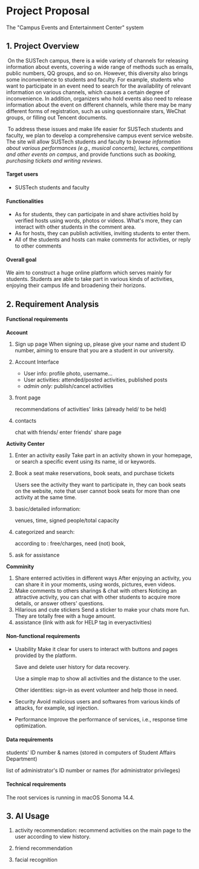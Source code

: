 # Project Proposal 

The "Campus Events and Entertainment Center" system

## 1. Project Overview

​	On the SUSTech campus, there is a wide variety of channels for releasing information about events, covering a wide range of methods such as emails, public numbers, QQ groups, and so on. However, this diversity also brings some inconvenience to students and faculty. For example, students who want to participate in an event need to search for the availability of relevant information on various channels, which causes a certain degree of inconvenience. In addition, organizers who hold events also need to release information about the event on different channels, while there may be many different forms of registration, such as using questionnaire stars, WeChat groups, or filling out Tencent documents. 

​	To address these issues and make life easier for SUSTech students and faculty, we plan to develop a comprehensive campus event service website. The site will allow SUSTech students and faculty to *browse information about various performances (e.g., musical concerts), lectures, competitions and other events on campus*, and provide functions such as *booking, purchasing tickets and writing reviews*.

#### Target users

- SUSTech students and faculty

#### Functionalities

- As for students, they can participate in and share activities hold by verified hosts using words, photos or videos. What's more, they can interact with other students in the comment area.
- As for hosts, they can publish activities, inviting students to enter them.
- All of the students and hosts can make comments for activities, or reply to other comments

#### Overall goal

We aim to construct a huge online platform which serves mainly for students. Students are able to take part in various kinds of activities, enjoying their campus life and broadening their horizons.

## 2. Requirement Analysis

#### Functional requirements

**Account**

1. Sign up page
   When signing up, please give your name and student ID number, aiming to ensure that you are a student in our university.

2. Account Interface

   - User info: profile photo, username...
   - User activities: attended/posted activities, published posts
   - *admin only:* publish/cancel activities

3. front page 

   recommendations of activities' links (already held/ to be held)

4. contacts

   chat with friends/ enter friends' share page

**Activity Center**

1. Enter an activity easily
   Take part in an activity shown in your homepage, or search a specific event using its name, id or keywords.

2. Book a seat  make reservations, book seats, and purchase tickets

   Users see the activity they want to participate in, they can book seats on the website, note that user cannot book seats for more than one activity at the same time. 

3. basic/detailed information: 

   venues, time, signed people/total capacity

4. categorized and search:

   according to : free/charges, need (not) book, 

5. ask for assistance

**Comminity**

1. Share enterred activities in different ways
   After enjoying an activity, you can share it in your moments, using words, pictures, even videos.
2. Make comments to others sharings & chat with others
   Noticing an attractive activity, you can chat with other students to acquire more details, or answer others' questions.
3. Hilarious and cute stickers
   Send a sticker to make your chats more fun. They are totally free with a huge amount.
4. assistance (link with ask for HELP tag in everyactivities)



#### Non-functional requirements

- Usability
  Make it clear for users to interact with buttons and pages provided by the platform.
  
  Save and delete user history for data recovery.
  
  Use a simple map to show all activities and the distance to the user.
  
  Other identities: sign-in as event volunteer and help those in need.
  
- Security
  Avoid malicious users and softwares from various kinds of attacks, for example, sql injection.
  
- Performance
  Improve the performance of services, i.e., response time optimization.

#### Data requirements

students' ID number & names (stored in computers of Student Affairs Department)

list of administrator's ID number or names (for administrator privileges)

#### Technical requirements

The root services is running in macOS Sonoma 14.4.



## 3. AI Usage

1. activity recommendation: recommend activities on the main page to the user according to view history.

2. friend recommendation

3. facial recognition

   